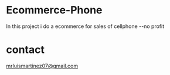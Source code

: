 # Ecommerce-Phone
In this project i do a ecommerce for sales of cellphone 
--no profit
# contact
mrluismartinez07@gmail.com
